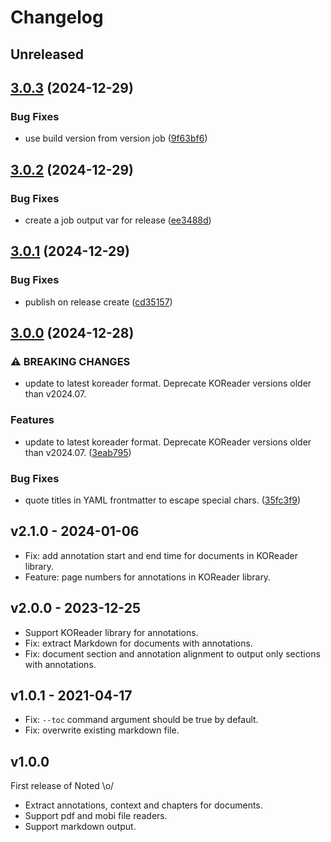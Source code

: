 # Changelog

## Unreleased

## [3.0.3](https://github.com/codito/noted/compare/v3.0.2...v3.0.3) (2024-12-29)


### Bug Fixes

* use build version from version job ([9f63bf6](https://github.com/codito/noted/commit/9f63bf62c21f4ef0bae8084b798e1dce16b00829))

## [3.0.2](https://github.com/codito/noted/compare/v3.0.1...v3.0.2) (2024-12-29)


### Bug Fixes

* create a job output var for release ([ee3488d](https://github.com/codito/noted/commit/ee3488d228c945ebd573d701aecc52db1dc756f0))

## [3.0.1](https://github.com/codito/noted/compare/v3.0.0...v3.0.1) (2024-12-29)


### Bug Fixes

* publish on release create ([cd35157](https://github.com/codito/noted/commit/cd351573ed02f6e275884bb88f87e720947b1525))

## [3.0.0](https://github.com/codito/noted/compare/v2.1.0...v3.0.0) (2024-12-28)


### ⚠ BREAKING CHANGES

* update to latest koreader format. Deprecate KOReader versions older than v2024.07.

### Features

* update to latest koreader format. Deprecate KOReader versions older than v2024.07. ([3eab795](https://github.com/codito/noted/commit/3eab7958e644d1cf521687f7ff428434e4109458))


### Bug Fixes

* quote titles in YAML frontmatter to escape special chars. ([35fc3f9](https://github.com/codito/noted/commit/35fc3f9ad1af398da88f69c7e521f01b5b283331))

## v2.1.0 - 2024-01-06

- Fix: add annotation start and end time for documents in KOReader library.
- Feature: page numbers for annotations in KOReader library.

## v2.0.0 - 2023-12-25

- Support KOReader library for annotations.
- Fix: extract Markdown for documents with annotations.
- Fix: document section and annotation alignment to output only sections with annotations.

## v1.0.1 - 2021-04-17

- Fix: `--toc` command argument should be true by default.
- Fix: overwrite existing markdown file.

## v1.0.0

First release of Noted \o/

- Extract annotations, context and chapters for documents.
- Support pdf and mobi file readers.
- Support markdown output.
